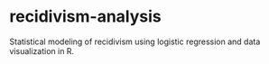 # recidivism-analysis
Statistical modeling of recidivism using logistic regression and data visualization in R.

